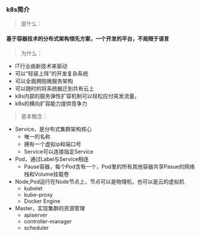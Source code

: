 ### k8s简介 ###

> 是什么：
#### 基于容器技术的分布式架构领先方案，一个开发的平台，不局限于语言

> 为什么：
- IT行业由新技术来驱动
- 可以“轻装上阵”的开发复杂系统
- 可以全面拥抱微服务架构
- 可以随时的将系统搬迁到共有云上
- k8s内部的服务弹性扩容机制可以轻松应付突发流量。
- k8s的横向扩容能力提供竞争力

> 基本概念：
- Service，是分布式集群架构核心
  - 唯一的名称
  - 拥有一个虚拟ip和端口号
  - Service可以连接指定Service
- Pod，通过Label与Service相连
  - Pause容器，每个Pod含有一个，Pod里的所有其他容器共享Pasue的网络栈和Volume挂载卷
- Node,Pod运行在Node节点上，节点可以是物理机，也可以是云的虚拟机
  - kubelet
  - kube-proxy
  - Docker Engine
- Master，实现集群的资源管理
  - apiserver
  - controller-manager
  - scheduler
